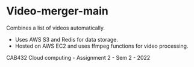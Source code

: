 # Video-merger-main

Combines a list of videos automatically.

- Uses AWS S3 and Redis for data storage.
- Hosted on AWS EC2 and uses ffmpeg functions for video processing.

CAB432 Cloud computing - Assignment 2 - Sem 2 - 2022
